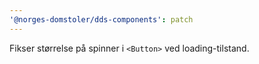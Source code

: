 ```yaml
---
'@norges-domstoler/dds-components': patch
---
```


Fikser størrelse på spinner i `<Button>` ved loading-tilstand.

